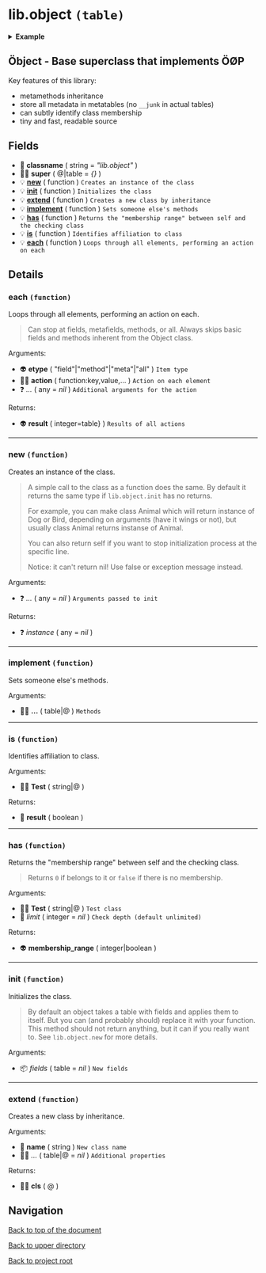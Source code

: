 # lib.object `(table)`

<details><summary><b>Example</b></summary>

```lua
local Object = require 'lib.object'

-- See [luapi types documentation](lib/luapi/readme.md#types)
local Point = Object:extend 'lib.object#point'

Point.scale = 2 -- Class field!

function Point:init(x, y)
  self.x = x or 0
  self.y = y or 0
end

function Point:resize()
  self.x = self.x * self.scale
  self.y = self.y * self.scale
end

function Point.__call()
  return 'called'
end

local Rectangle = Point:extend 'lib.object#rectangle'

function Rectangle:resize()
  Rectangle.super.resize(self) -- Extend Point's `resize()`.
  self.w = self.w * self.scale
  self.h = self.h * self.scale
end

function Rectangle:init(x, y, w, h)
  Rectangle.super.init(self, x, y) -- Initialize Point first!
  self.w = w or 0
  self.h = h or 0
end

function Rectangle:__index(key)
  if key == 'width' then return self.w end
  if key == 'height' then return self.h end
end

function Rectangle:__newindex(key, value)
  if key == 'width' then self.w = value
    elseif key == 'height' then self.h = value
  end
end

local rect = Rectangle:new(2, 4, 6, 8)

assert(rect.w == 6)
assert(rect:is(Rectangle))
assert(rect:is 'lib.object#rectangle')
assert(not rect:is(Point))
assert(rect:has 'lib.object#point' == 1)
assert(Rectangle:has(Object) == 2)
assert(rect() == 'called')

rect.width = 666
assert(rect.w == 666)
assert(rect.height == 8)

for _, t in ipairs({'field', 'method', 'meta'}) do
  rect:each(t, function(k, v) print(t, k, v) end)
end
```

</details>

## Öbject - Base superclass that implements ÖØP

Key features of this library:

+ metamethods inheritance
+ store all metadata in metatables (no `__junk` in actual tables)
+ can subtly identify class membership
+ tiny and fast, readable source

## Fields

+ 📝 **classname** ( string = *"lib.object"* )
+ 👨‍👦 **super** ( @|table = *{}* )
+ 💡 **[new][@>new]** ( function )
	`Creates an instance of the class`
+ 💡 **[init][@>init]** ( function )
	`Initializes the class`
+ 💡 **[extend][@>extend]** ( function )
	`Creates a new class by inheritance`
+ 💡 **[implement][@>implement]** ( function )
	`Sets someone else's methods`
+ 💡 **[has][@>has]** ( function )
	`Returns the "membership range" between self and the checking class`
+ 💡 **[is][@>is]** ( function )
	`Identifies affiliation to class`
+ 💡 **[each][@>each]** ( function )
	`Loops through all elements, performing an action on each`

## Details

### each `(function)`

Loops through all elements, performing an action on each.

> Can stop at fields, metafields, methods, or all.
> Always skips basic fields and methods inherent from the Object class.

Arguments:

+ 👽 **etype** ( "field"|"method"|"meta"|"all" )
	`Item type`
+ 👨‍👦 **action** ( function:key,value,... )
	`Action on each element`
+ ❓ *...* ( any = *nil* )
	`Additional arguments for the action`

Returns:

+ 👽 **result** ( integer=table} )
	`Results of all actions`

---

### new `(function)`

Creates an instance of the class.

> A simple call to the class as a function does the same.
> By default it returns the same type if `lib.object.init` has no returns.
>
> For example, you can make class Animal which will return instance of
> Dog or Bird, depending on arguments (have it wings or not),
> but usually class Animal returns instanse of Animal.
>
> You can also return self if you want to stop initialization process
> at the specific line.
>
> Notice: it can't return nil! Use false or exception message instead.

Arguments:

+ ❓ *...* ( any = *nil* )
	`Arguments passed to init`

Returns:

+ ❓ *instance* ( any = *nil* )

---

### implement `(function)`

Sets someone else's methods.

Arguments:

+ 👨‍👦 **...** ( table|@ )
	`Methods`

---

### is `(function)`

Identifies affiliation to class.

Arguments:

+ 👨‍👦 **Test** ( string|@ )

Returns:

+ 🔌 **result** ( boolean )

---

### has `(function)`

Returns the "membership range" between self and the checking class.

> Returns `0` if belongs to it or `false` if there is no membership.

Arguments:

+ 👨‍👦 **Test** ( string|@ )
	`Test class`
+ 🧮 *limit* ( integer = *nil* )
	`Check depth (default unlimited)`

Returns:

+ 👽 **membership_range** ( integer|boolean )

---

### init `(function)`

Initializes the class.

> By default an object takes a table with fields and applies them to itself.
> But you can (and probably should) replace it with your function.
> This method should not return anything, but it can if you really want to.
> See `lib.object.new` for more details.

Arguments:

+ 📦 *fields* ( table = *nil* )
	`New fields`

---

### extend `(function)`

Creates a new class by inheritance.

Arguments:

+ 📝 **name** ( string )
	`New class name`
+ 👨‍👦 *...* ( table|@ = *nil* )
	`Additional properties`

Returns:

+ 👨‍👦 **cls** ( @ )

## Navigation

[Back to top of the document](#libobject-table)

[Back to upper directory](..)

[Back to project root](/../..)

[@>init]: #init-function
[@>each]: #each-function
[@>is]: #is-function
[@]: #libobject-table
[@>extend]: #extend-function
[@>has]: #has-function
[@>implement]: #implement-function
[@>new]: #new-function
